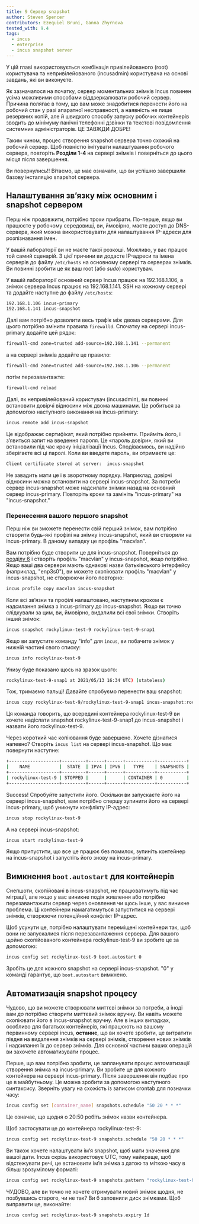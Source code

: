 ```yaml
---
title: 9 Сервер snapshot
author: Steven Spencer
contributors: Ezequiel Bruni, Ganna Zhyrnova
tested_with: 9.4
tags:
  - incus
  - enterprise
  - incus snapshot server
---
```


У цій главі використовується комбінація привілейованого (root) користувача та непривілейованого (incusadmin) користувача на основі завдань, які ви виконуєте.

Як зазначалося на початку, сервер моментальних знімків Incus повинен усіма можливими способами віддзеркалювати робочий сервер. Причина полягає в тому, що вам може знадобитися перенести його на робочий стан у разі апаратної несправності, а наявність не лише резервних копій, але й швидкого способу запуску робочих контейнерів зводить до мінімуму панічні телефонні дзвінки та текстові повідомлення системних адміністраторів. ЦЕ ЗАВЖДИ ДОБРЕ!

Таким чином, процес створення snapshot сервера точно схожий на робочий сервер. Щоб повністю імітувати налаштування робочого сервера, повторіть **Розділи 1-4** на сервері знімків і поверніться до цього місця після завершення.

Ви повернулись!! Вітаємо, це має означати, що ви успішно завершили базову інсталяцію snapshot сервера.

## Налаштування зв’язку між основним і snapshot сервером

Перш ніж продовжити, потрібно трохи прибрати. По-перше, якщо ви працюєте у робочому середовищі, ви, ймовірно, маєте доступ до DNS-сервера, який можна використовувати для налаштування IP-адреси для розпізнавання імен.

У вашій лабораторії ви не маєте такої розкоші. Можливо, у вас працює той самий сценарій. З цієї причини ви додасте IP-адреси та імена серверів до файлу `/etc/hosts` на основному сервері та серверах знімків. Ви повинні зробити це як ваш root (або _sudo_) користувач.

У вашій лабораторії основний сервер Incus працює на 192.168.1.106, а знімок сервера Incus працює на 192.168.1.141. SSH на кожному сервері та додайте наступне до файлу `/etc/hosts`:

```bash
192.168.1.106 incus-primary
192.168.1.141 incus-snapshot
```

Далі вам потрібно дозволити весь трафік між двома серверами. Для цього потрібно змінити правила `firewalld`. Спочатку на сервері incus-primary додайте цей рядок:

```bash
firewall-cmd zone=trusted add-source=192.168.1.141 --permanent
```

а на сервері знімків додайте це правило:

```bash
firewall-cmd zone=trusted add-source=192.168.1.106 --permanent
```

потім перезавантажте:

```bash
firewall-cmd reload
```

Далі, як непривілейований користувач (incusadmin), ви повинні встановити довірчі відносини між двома машинами. Це робиться за допомогою наступного виконання на incus-primary:

```bash
incus remote add incus-snapshot
```

Це відображає сертифікат, який потрібно прийняти. Прийміть його, і з’явиться запит на введення пароля. Це «пароль довіри», який ви встановили під час кроку ініціалізації Incus. Сподіваємось, ви надійно зберігаєте всі ці паролі. Коли ви введете пароль, ви отримаєте це:

```bash
Client certificate stored at server:  incus-snapshot
```

Не завадить мати це і в зворотному порядку. Наприклад, довірчі відносини можна встановити на сервері incus-snapshot. За потреби сервер incus-snapshot може надсилати знімки назад на основний сервер incus-primary. Повторіть кроки та замініть "incus-primary" на "incus-snapshot."

### Перенесення вашого першого snapshot

Перш ніж ви зможете перенести свій перший знімок, вам потрібно створити будь-які профілі на знімку incus-snapshot, який ви створили на incus-primary. В даному випадку це профіль "macvlan".

Вам потрібно буде створити це для incus-snapshot. Поверніться до [розділу 6](06-profiles.md) і створіть профіль "macvlan" у incus-snapshot, якщо потрібно. Якщо ваші два сервери мають однакові назви батьківського інтерфейсу (наприклад, "enp3s0"), ви можете скопіювати профіль "macvlan" у incus-snapshot, не створюючи його повторно:

```bash
incus profile copy macvlan incus-snapshot
```

Коли всі зв’язки та профілі налаштовано, наступним кроком є ​​надсилання знімка з incus-primary до incus-snapshot. Якщо ви точно слідкували за цим, ви, ймовірно, видалили всі свої знімки. Створіть інший знімок:

```bash
incus snapshot rockylinux-test-9 rockylinux-test-9-snap1
```

Якщо ви запустите команду "info" для `incus`, ви побачите знімок у нижній частині свого списку:

```bash
incus info rockylinux-test-9
```

Унизу буде показано щось на зразок цього:

```bash
rockylinux-test-9-snap1 at 2021/05/13 16:34 UTC) (stateless)
```

Тож, тримаємо пальці! Давайте спробуємо перенести ваш snapshot:

```bash
incus copy rockylinux-test-9/rockylinux-test-9-snap1 incus-snapshot:rockylinux-test-9
```

Ця команда говорить, що всередині контейнера rockylinux-test-9 ви хочете надіслати snapshot rockylinux-test-9-snap1 до incus-snapshot і назвати його rockylinux-test-9.

Через короткий час копіювання буде завершено. Хочете дізнатися напевно? Створіть `incus list` на сервері incus-snapshot. Що має повернути наступне:

```bash
+-------------------+---------+------+------+-----------+-----------+
|    NAME           |  STATE  | IPV4 | IPV6 |   TYPE    | SNAPSHOTS |
+-------------------+---------+------+------+-----------+-----------+
| rockylinux-test-9 | STOPPED |      |      | CONTAINER | 0         |
+-------------------+---------+------+------+-----------+-----------+
```

Success! Спробуйте запустити його. Оскільки ви запускаєте його на сервері incus-snapshot, вам потрібно спершу зупинити його на сервері incus-primary, щоб уникнути конфлікту IP-адрес:

```bash
incus stop rockylinux-test-9
```

А на сервері incus-snapshot:

```bash
incus start rockylinux-test-9
```

Якщо припустити, що все це працює без помилок, зупиніть контейнер на incus-snapshot і запустіть його знову на incus-primary.

## Вимкнення `boot.autostart` для контейнерів

Снепшоти, скопійовані в incus-snapshot, не працюватимуть під час міграції, але якщо у вас виникне подія живлення або потрібно перезавантажити сервер через оновлення чи щось інше, у вас виникне проблема. Ці контейнери намагатимуться запуститися на сервері знімків, створюючи потенційний конфлікт IP-адрес.

Щоб усунути це, потрібно налаштувати переміщені контейнери так, щоб вони не запускалися після перезавантаження сервера. Для вашого щойно скопійованого контейнера rockylinux-test-9 ви зробите це за допомогою:

```bash
incus config set rockylinux-test-9 boot.autostart 0
```

Зробіть це для кожного snapshot на сервері incus-snapshot. "0" у команді гарантує, що `boot.autostart` вимкнено.

## Автоматизація snapshot процесу

Чудово, що ви можете створювати миттєві знімки за потреби, а іноді вам _до_ потрібно створити миттєвий знімок вручну. Ви навіть можете скопіювати його в incus-snapshot вручну. Але в інших випадках, особливо для багатьох контейнерів, які працюють на вашому первинному сервері incus, **останнє**, що ви хочете зробити, це витратити півдня на видалення знімків на сервері знімків, створення нових знімків і надсилання їх до сервер знімків. Для основної частини ваших операцій ви захочете автоматизувати процес.

Перше, що вам потрібно зробити, це запланувати процес автоматизації створення знімка на incus-primary. Ви зробите це для кожного контейнера на сервері incus-primary. Після завершення він подбає про це в майбутньому. Це можна зробити за допомогою наступного синтаксису. Зверніть увагу на схожість із записом crontab для позначки часу:

```bash
incus config set [container_name] snapshots.schedule "50 20 * * *"
```

Це означає, що щодня о 20:50 робіть знімок назви контейнера.

Щоб застосувати це до контейнера rockylinux-test-9:

```bash
incus config set rockylinux-test-9 snapshots.schedule "50 20 * * *"
```

Ви також хочете налаштувати ім’я snapshot, щоб мати значення для вашої дати. Incus скрізь використовує UTC, тому найкраще, щоб відстежувати речі, це встановити ім’я знімка з датою та міткою часу в більш зрозумілому форматі:

```bash
incus config set rockylinux-test-9 snapshots.pattern "rockylinux-test-9{{ creation_date|date:'2006-01-02_15-04-05' }}"
```

ЧУДОВО, але ви точно не хочете отримувати новий знімок щодня, не позбувшись старого, чи не так? Ви б заповнили диск знімками. Щоб виправити це, виконайте:

```bash
incus config set rockylinux-test-9 snapshots.expiry 1d
```
